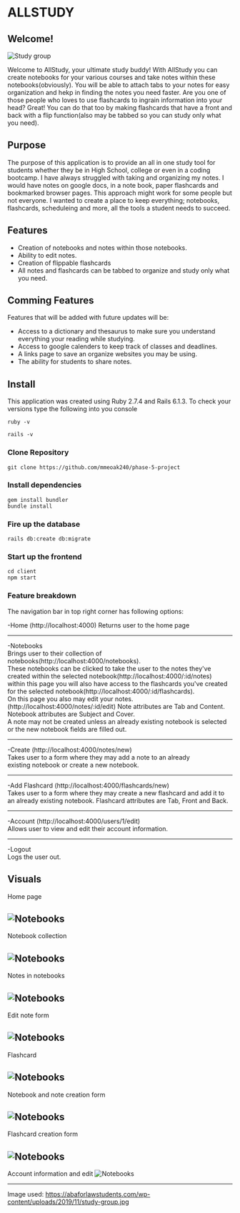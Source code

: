 # ALLSTUDY

## Welcome!

<img src="https://abaforlawstudents.com/wp-content/uploads/2019/11/study-group.jpg" alt="Study group">

Welcome to AllStudy, your ultimate study buddy! With AllStudy you can create notebooks for your various courses and take notes within these notebooks(obviously). You will be able to attach tabs to your notes for easy organization and hekp in finding the notes you need faster. Are you one of those people who loves to use flashcards to ingrain information into your head? Great! You can do that too by making flashcards that have a front and back with a flip function(also may be tabbed so you can study only what you need).

## Purpose

The purpose of this application is to provide an all in one study tool for students whether they be in High School, college or even in a coding bootcamp.
I have always struggled with taking and organizing my notes. I would have notes on google docs, in a note book, paper flashcards and bookmarked browser pages. This approach might work for some people but not everyone. I wanted to create a place to keep everything; notebooks, flashcards, scheduleing and more, all the tools a student needs to succeed.

## Features

- Creation of notebooks and notes within those notebooks.
- Ability to edit notes.
- Creation of flippable flashcards
- All notes and flashcards can be tabbed to organize and study only what you need.

## Comming Features

Features that will be added with future updates will be:

- Access to a dictionary and thesaurus to make sure you understand everything your reading while studying.
- Access to google calenders to keep track of classes and deadlines.
- A links page to save an organize websites you may be using.
- The ability for students to share notes.

## Install

This application was created using Ruby 2.7.4 and Rails 6.1.3.
To check your versions type the following into you console

```
ruby -v
```

```
rails -v
```

### Clone Repository

```
git clone https://github.com/mmeoak240/phase-5-project
```

### Install dependencies

```
gem install bundler
bundle install
```

### Fire up the database

```
rails db:create db:migrate
```

### Start up the frontend

```
cd client
npm start
```

### Feature breakdown

The navigation bar in top right corner has following options:

-Home (http://localhost:4000)
Returns user to the home page

---

-Notebooks  
 Brings user to their collection of notebooks(http://localhost:4000/notebooks).  
 These notebooks can be clicked to take the user to the notes they've created within the selected notebook(http://localhost:4000/:id/notes)  
 within this page you will also have access to the flashcards you've created for the selected notebook(http://localhost:4000/:id/flashcards).  
 On this page you also may edit your notes. (http://localhost:4000/notes/:id/edit)
Note attributes are Tab and Content.  
 Notebook attributes are Subject and Cover.  
 A note may not be created unless an already existing notebook is selected or the new notebook fields are filled out.

---

-Create (http://localhost:4000/notes/new)  
Takes user to a form where they may add a note to an already  
 existing notebook or create a new notebook.

---

-Add Flashcard (http://localhost:4000/flashcards/new)  
Takes user to a form where they may create a new flashcard and add it to an already existing notebook. Flashcard attributes are Tab, Front and Back.

---

-Account (http://localhost:4000/users/1/edit)  
Allows user to view and edit their account information.

---

-Logout  
Logs the user out.

## Visuals

Home page

## <img src="/client/src/READmeImages/ASHome.png" alt="Notebooks">

Notebook collection

## <img src="/client/src/READmeImages/ASNotebooks.png" alt="Notebooks">

Notes in notebooks

## <img src="/client/src/READmeImages/ASNotes.png" alt="Notebooks">

Edit note form

## <img src="/client/src/READmeImages/ASEditNote.png" alt="Notebooks">

Flashcard

## <img src="/client/src/READmeImages/ASFlashcards.png" alt="Notebooks">

Notebook and note creation form

## <img src="/client/src/READmeImages/ASCreate.png" alt="Notebooks">

Flashcard creation form

## <img src="/client/src/READmeImages/ASMakeFlashcard.png" alt="Notebooks">

Account information and edit
<img src="/client/src/READmeImages/ASAccount.png" alt="Notebooks">

---

Image used: https://abaforlawstudents.com/wp-content/uploads/2019/11/study-group.jpg
